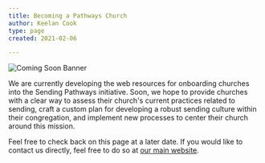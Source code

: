 ```yaml
---
title: Becoming a Pathways Church
author: Keelan Cook
type: page
created: 2021-02-06

---
```


![Coming Soon Banner](https://i.imgur.com/pxK8WAn.png)


We are currently developing the web resources for onboarding churches into the Sending Pathways initiative. Soon, we hope to provide churches with a clear way to assess their church's current practices related to sending, craft a custom plan for developing a robust sending culture within their congregation, and implement new processes to center their church around this mission.

Feel free to check back on this page at a later date. If you would like to contact us directly, feel free to do so at [our main website](https://ubahouston.org).